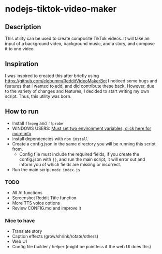 # nodejs-tiktok-video-maker

## Description
This utility can be used to create composite TikTok videos. It will take an input of a background video, background music, and a story, and compose it to one video.

## Inspiration
I was inspired to created this after briefly using https://github.com/elebumm/RedditVideoMakerBot
I noticed some bugs and features that I wanted to add, and did contribute these back. However, due to the variety of changes and features, I decided to start writing my own script. Thus, this utility was born.

## How to run
 - Install `ffmpeg` and `ffprobe`
 - WINDOWS USERS: [Must set two environment variables, click here for more info](https://github.com/fluent-ffmpeg/node-fluent-ffmpeg#:~:text=at%20the%20moment.-,Windows%20users,-%3A%20most%20probably%20ffmpeg)
 - Install dependencies with `npm install`
 - Create a config.json in the same directory you will be running this script from.
   - Config file must include the required fields, if you create the config.json with `{}`, and run the main script, it will error out and inform you of which fields are missing or incorrect.
 - Run the main script `node index.js`

### TODO
 - All AI functions
 - Screenshot Reddit Title function
 - More TTS voice options
 - Review CONFIG.md and improve it


### Nice to have
 - Translate story
 - Caption effects (grow/shrink/rotate/others)
 - Web UI
 - Config file builder / helper (might be pointless if the web UI does this)